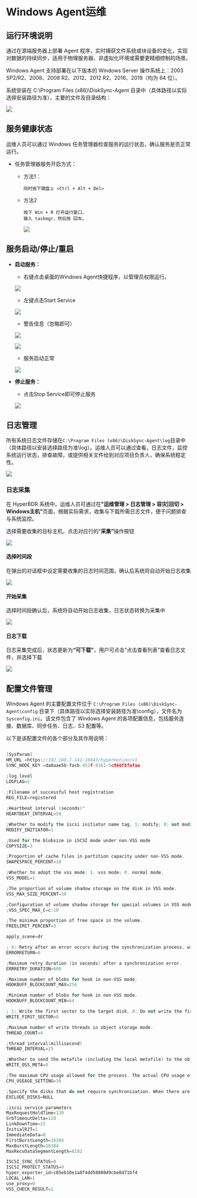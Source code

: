 # **Windows Agent运维**

## **运行环境说明**

通过在源端服务器上部署 Agent 程序，实时捕获文件系统或块设备的变化，实现对数据的持续同步，适用于物理服务器、非虚拟化环境或需要更精细控制的场景。

Windows Agent 支持部署在以下版本的 Windows Server 操作系统上：2003 SP2/R2、2008、2008 R2、2012、2012 R2、2016、2019（均为 64 位）。

系统安装在 C:\Program Files (x86)\DiskSync-Agent 目录中（具体路径以实际选择安装路径为准），主要的文件及目录结构：

![](./images/applicationversionnumber-windowsagentoperationandmaintenance-1.png)

## **服务健康状态**

运维人员可以通过 Windows 任务管理器检查服务的运行状态，确认服务是否正常运行。

* 任务管理器服务开启方式：

  * 方法1：

    ```plain&#x20;text
    同时按下键盘上 <Ctrl + Alt + Del>
    ```

  * 方法2

    ```plain&#x20;text
    按下 Win + R 打开运行窗口。
    输入 taskmgr，然后按 回车。
    ```

    ![](./images/applicationversionnumber-windowsagentoperationandmaintenance-2.png)

## **服务启动/停止/重启**

* **启动服务：**

  * 右键点击桌面的Windows Agent快捷程序，以管理员权限运行。

  ![](./images/applicationversionnumber-windowsagentoperationandmaintenance-3.png)

  * 左键点击Start Service

  ![](./images/applicationversionnumber-windowsagentoperationandmaintenance-4.png)

  * 警告信息（忽略即可）

  ![](./images/applicationversionnumber-windowsagentoperationandmaintenance-5.png)

  ![](./images/applicationversionnumber-windowsagentoperationandmaintenance-6.png)

  * 服务启动正常

  ![](./images/applicationversionnumber-windowsagentoperationandmaintenance-7.png)

* **停止服务：**

  * 点击Stop Service即可停止服务

  ![](./images/applicationversionnumber-windowsagentoperationandmaintenance-8.png)

## **日志管理**

所有系统日志文件存储在`C:\Program Files (x86)\DiskSync-Agent\log`目录中（具体路径以安装选择路径为准\log）。运维人员可以通过查看，日志文件，监控系统运行状态，排查故障，或提供相关文件给到对应项目负责人，确保系统稳定性。

![](./images/applicationversionnumber-windowsagentoperationandmaintenance-9.png)

### **日志采集**

在 HyperBDR 系统中，运维人员可通过&#x5728;**"运维管理 > 日志管理 > 容灾|回切 > Windows主机"**&#x9875;面，根据实际需求，收集与下载所需日志文件，便于问题排查与系统监控。

选择需要收集的目标主机，点击对应行的“**采集”**&#x64CD;作按钮

![](./images/downloadlogs-dr-win-2.png)

#### **选择时间段**

在弹出的对话框中设定需要收集的日志时间范围，确认后系统将自动开始日志收集

![](./images/downloadlogs-dr-3.png)

#### **开始采集**

选择时间段确认后，系统将自动开始日志收集，日志状态转换为采集中

![](./images/downloadlogs-dr-4.png)

#### **日志下载**

日志采集完成后，状态更新&#x4E3A;**“可下载”**，用户可点击“点击查看列表”查看日志文件，并选择下载

![](./images/downloadlogs-dr-5.png)

## **配置文件管理**

Windows Agent 的主要配置文件位于 `C:\Program Files (x86)\DiskSync-Agent\config` 目录下（具体路径以实际选择安装路径为准\config），文件名为 `Sysconfig.ini`。该文件包含了 Windows Agent 的各项配置信息，包括服务连接、数据库、同步任务、日志、S3 配置等。

以下是该配置文件的各个部分及其作用说明：

```c++

[SysParam]
HM_URL =https://192.168.7.141:10443/hypermotion/v1
SYNC_NODE_KEY =da8aae5b-facb-452f-8161-5c866f8fafaa

;log level
LOGFLAG=2
                                        
;Filename of successful host registration
REG_FILE=registered        

;Heartbeat interval (seconds)"
HEARTBEAT_INTERVAL=50

;Whether to modify the iscsi initiator name tag, 1: modify; 0: not modify.
MODIFY_INITIATOR=1

;Used for the blobsize in iSCSI mode under non-VSS mode 
COPYSIZE=3

;Proportion of cache files in partition capacity under non-VSS mode. 
SWAPESPACE_PERCENT=10

;Whether to adopt the vss mode: 1. vss mode; 0. normal mode.
VSS_MODEL=1

;The proportion of volume shadow storage on the disk in VSS mode.
VSS_MAX_SIZE_PERCENT=10

;Configuration of volume shadow storage for special volumes in VSS mode, which can be configured for multiple volumes: size (G)
;VSS_SPEC_MAX_C=c:10

;The minimum proportion of free space in the volume.
FREELIMIT_PERCENT=3

apply_scene=dr

; 0: Retry after an error occurs during the synchronization process, with the retry time referring to ERRRETRY_DURATION; 1: Return an error immediately upon a synchronization error. 
ERRORRETURN=0

;Maximum retry duration (in seconds) after a synchronization error. 
ERRRETRY_DURATION=600

;Maximum number of blobs for hook in non-VSS mode. 
HOOKBUFF_BLOCKCOUNT_MAX=256

;Minimum number of blobs for hook in non-VSS mode. 
HOOKBUFF_BLOCKCOUNT_MIN=64

; 1: Write the first sector to the target disk, 0: Do not write the first sector to the target disk. 
WRITE_FIRST_SECTOR=0

;Maximum number of write threads in object storage mode. 
THREAD_COUNT=4

;thread interval(millisecond)
THREAD_INTERVAL=25

;Whether to send the metafile (including the local metafile) to the object storage. 
WRITE_OSS_META=0

;The maximum CPU usage allowed for the process. The actual CPU usage of the process may fluctuate up and down, and online update is supported. 
CPU_USEAGE_SETTING=30

;Specify the disks that do not require synchronization. When there are multiple disks, separate the disk numbers with commas. For example: EXCLUDE_DISKS=1,2. The default is EXCLUDE_DISKS=NULL, which synchronizes all disks.
EXCLUDE_DISKS=NULL

;iscsi service parameters
MaxRequestHoldTime=120
SrbTimeoutDelta=120
LinkDownTime=15
InitialR2T=1
ImmediateData=0
FirstBurstLength=16384
MaxBurstLength=16384
MaxRecvDataSegmentLength=8192

ISCSI_SYNC_STATUS=0
ISCSI_PROTECT_STATUS=0
hyper_exporter_id=c85eb10e1a8f4dd58080d9cbe0d71bf4
LOCAL_LAN=1
use_proxy=0
VSS_CHECK_RESULT=1
```